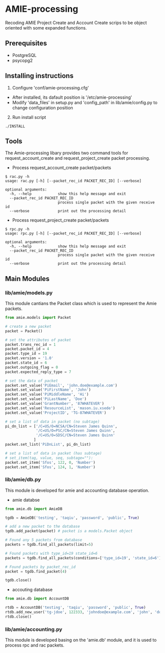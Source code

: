 AMIE-processing
===============

Recoding AMIE Project Create and Account Create scrips to be object oriented with some expanded functions.

## Prerequisites
* PostgreSQL
* psycopg2

## Installing instructions
1. Configure 'conf/amie-processing.cfg'
  * After installed, its dafault position is '/etc/amie-processing'
  * Modify 'data_files' in setup.py and 'config_path' in lib/amie/config.py to change configuration position
2. Run install script

```shell
./INSTALL
```

## Tools 
The Amie-processing libary provides two command tools for request_account_create and request_project_create packet processing.
 
* Process request_account_create packet/packets

```shell
$ rac.py -h
usage: rac.py [-h] [--packet_rec_id PACKET_REC_ID] [--verbose]

optional arguments:
  -h, --help            show this help message and exit
  --packet_rec_id PACKET_REC_ID
                        process single packet with the given receive id
  --verbose             print out the processing detail
```

* Process request_project_create packet/packets

```shell
$ rpc.py -h
usage: rpc.py [-h] [--packet_rec_id PACKET_REC_ID] [--verbose]

optional arguments:
  -h, --help            show this help message and exit
  --packet_rec_id PACKET_REC_ID
                        process single packet with the given receive id
  --verbose             print out the processing detail
```

## Main Modules 
### lib/amie/models.py
This module cantians the Packet class which is used to represent the Amie packets.

```python
from amie.models import Packet

# create a new packet
packet = Packet()

# set the attributes of packet
packet.trans_rec_id = 1
packet.packet_id = 4  
packet.type_id = 19
packet.version = '1.0'
packet.state_id = 6
packet.outgoing_flag = 0
packet.expected_reply_type = 7

# set the data of packet
packet.set_value('PiEmail', 'john.doe@example.com')
packet.set_value('PiFirstName', 'John')
packet.set_value('PiMiddleName', 'Hi')
packet.set_value('PiLastName', 'Doe')
packet.set_value('GrantNumber', '87WHATEVER')
packet.set_value('ResourceList', 'mason.iu.xsede')
packet.set_value('ProjectID', 'TG-87WHATEVER')

# set a list of data in packet (no subtage)
pi_dn_list = ['/C=US/O=NCSA/CN=Steven James Quinn',
              '/C=US/O=PSC/CN=Steven James Quinn',
              '/C=US/O=SDSC/CN=Steven James Quinn'
             ]
packet.set_list('PiDnList', pi_dn_list)

# set a list of data in packet (has subtage)
# set_item(tag, value, seq, subtage=""):
packet.set_item('Sfos', 122, 0, 'Number')
packet.set_item('Sfos', 124, 1, 'Number')

```
### lib/amie/db.py
This module is developed for amie and accounting database operation.
* amie databse

```python
from amie.db import AmieDB

tgdb = AmieDB('testing', 'taqiu', 'password', 'public', True)

# add a new packet to the database
tgdb.add_packet(packet) # packet is a models.Packet object

# Found any 5 packets from database
packets = tgdb.find_all_packets(limit=5)

# Found packets with type_id=19 state_id=6
packets = tgdb.find_all_packets(conditions=['type_id=19', 'state_id=6'])

# Found packets by packet_rec_id
packet = tgdb.find_packet(4)

tgdb.close()
```

* accouting database

```python
from amie.db import AccountDB

rtdb = AccountDB('testing', 'taqiu', 'password', 'public', True)
rtdb.add_new_user('tg-jdoe', 122333, 'johndoe@example.com', 'john', 'doe', 'f', 't')
rtdb.close()
```
### lib/amie/accounting.py
This module is developed basing on the 'amie.db' module, and it is used to process rpc and rac packets.


